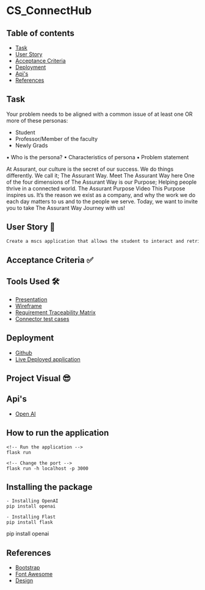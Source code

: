# CS_ConnectHub

## Table of contents

- [Task](#task)
- [User Story](#user-story)
- [Acceptance Criteria](#acceptance-criteria)
- [Deployment](#deployment)
- [Api's](#api's)
- [References](#references)

## Task 

Your problem needs to be aligned with a common issue of at least one OR more of these personas:
- Student
-  Professor/Member of the faculty
- Newly Grads

▪ Who is the persona?
▪ Characteristics of persona
▪ Problem statement


At Assurant, our culture is the secret of our success. We do things differently. We call it; The Assurant Way.
Meet The Assurant Way here
One of the four dimensions of The Assurant Way is our Purpose; Helping people thrive in a connected world.
The Assurant Purpose Video
This Purpose inspires us. It’s the reason we exist as a company, and why the work we do each day matters to us and to the people we serve. Today, we want to invite you to take The Assurant Way Journey with us!



## User Story 📖

```md
Create a mscs application that allows the student to interact and retrive information from Faculty, Alumini and Student, on selection using chatbot.

```

##  Acceptance Criteria ✅


  

 
## Tools Used 🛠
- [Presentation](https://kennesawedu-my.sharepoint.com/:p:/g/personal/mmurikip_students_kennesaw_edu/EZfv0JIIjRtBjsJr0X0a2JcBarF-VFvS1vKl7Y7DMcAesw?e=q54c1N)
- [Wireframe](https://lucid.app/lucidchart/3d5f8019-4d9a-474b-92d8-6d9f174a7078/edit?invitationId=inv_cd8f6b9c-6806-4e62-a50e-9530671377ac)
- [Requirement Traceability Matrix](https://kennesawedu-my.sharepoint.com/:x:/g/personal/mmurikip_students_kennesaw_edu/Eco1PlniUmBCtgYSs_pn0lsB9ce5L1ofTJ8eEYxRSJ4_hQ?e=3nIlWO)
- [Connector test cases](https://kennesawedu-my.sharepoint.com/:x:/g/personal/mmurikip_students_kennesaw_edu/EW9NA_6pum1IpSsaHX59SToBp5pT3IM5elpPBtvpc3Fh0w?e=V9RDYP)


## Deployment
- [Github](https://github.com/drashtee-parmar/CS_ConnectHub)
- [Live Deployed application](https://drashtee-parmar.github.io/CS_ConnectHub/)

## Project Visual 😎

## Api's 
- [Open AI]()


## How to run the application
```
<!-- Run the application -->
flask run

<!-- Change the port -->
flask run -h localhost -p 3000
```

## Installing the package

```
- Installing OpenAI
pip install openai

- Installing Flast
pip install flask
```
pip install openai



## References
- [Bootstrap](https://getbootstrap.com/docs/4.6/getting-started/introduction/)
- [Font Awesome](https://fontawesome.com/v5.15/icons?d=gallery&p=2)
- [Design](https://www.canva.com/)